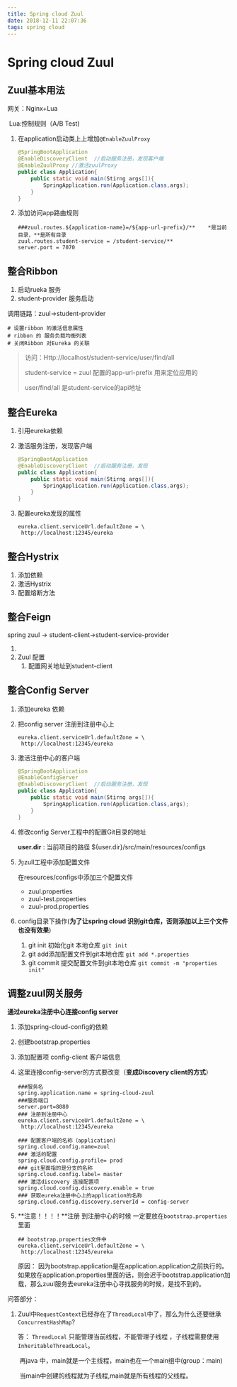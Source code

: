 ```yaml
---
title: Spring cloud Zuul
date: 2018-12-11 22:07:36
tags: spring cloud
---
```




# Spring cloud Zuul

## Zuul基本用法

网关：Nginx+Lua

​	Lua:控制规则（A/B Test)

1. 在application启动类上上增加`@EnableZuulProxy` 

   ~~~java
   @SpringBootApplication
   @EnableDiscoveryClient  //启动服务注册，发现客户端
   @EnableZuulProxy //激活zuulProxy
   public class Application{
       public static void main(Stirng args[]){
           SpringApplication.run(Application.class,args);
       }
   }
   ~~~

2. 添加访问app路由规则

   ~~~properties
   ###zuul.routes.${application-name}=/${app-url-prefix}/**    *是当前目录，**是所有目录
   zuul.routes.student-service = /student-service/**
   server.port = 7070 
   ~~~



## 整合Ribbon

1. 启动rueka 服务
2. student-provider 服务启动

调用链路：zuul->student-provider

~~~properties
# 设置ribbon 的激活信息属性 
# ribbon 的 服务负载均衡列表
# 关闭Ribbon 对Eureka 的关联
~~~



> 访问：Http://localhost/student-service/user/find/all 
>
> student-service = zuul 配置的app-url-prefix  用来定位应用的
>
> user/find/all 是student-service的api地址

## 整合Eureka

1. 引用eureka依赖

2. 激活服务注册，发现客户端

   ~~~java
   @SpringBootApplication
   @EnableDiscoveryClient  //启动服务注册，发现 
   public class Application{
       public static void main(Stirng args[]){
           SpringApplication.run(Application.class,args);
       }
   }
   ~~~

3. 配置eureka发现的属性

   ~~~properties
   eureka.client.serviceUrl.defaultZone = \
   	http://localhost:12345/eureka
   ~~~


## 整合Hystrix

1. 添加依赖
2. 激活Hystrix
3. 配置熔断方法

## 整合Feign

spring zuul -> student-client->student-service-provider

1. 
2. Zuul 配置 
   1. 配置网关地址到student-client

## 整合Config Server

1. 添加eureka 依赖

2. 把config server 注册到注册中心上

   ~~~properties
   eureka.client.serviceUrl.defaultZone = \
   	http://localhost:12345/eureka
   ~~~

3. 激活注册中心的客户端

   ```java
   @SpringBootApplication
   @EnableConfigServer
   @EnableDiscoveryClient  //启动服务注册，发现 
   public class Application{
       public static void main(Stirng args[]){
           SpringApplication.run(Application.class,args);
       }
   }
   ```

4. 修改config Server工程中的配置Git目录的地址

    **user.dir** : 当前项目的路径  ${user.dir}/src/main/resources/configs

5. 为zull工程中添加配置文件

   在resources/configs中添加三个配置文件

   + zuul.properties
   + zuul-test.properties
   + zuul-prod.properties

6. config目录下操作(**为了让spring cloud 识别git仓库，否则添加以上三个文件也没有效果**)
   1. git init 初始化git 本地仓库 `git init`
   2. git add添加配置文件到git本地仓库 `git add *.properties`
   3. git commit 提交配置文件到git本地仓库 `git commit -m "properties init"`

 

## 调整zuul网关服务

**通过eureka注册中心连接config server**

1. 添加spring-cloud-config的依赖

2. 创建bootstrap.properties 

3. 添加配置项 config-client 客户端信息

4. 这里连接config-server的方式要改变（**变成Discovery client的方式**）

   ~~~properties
   ###服务名
   spring.application.name = spring-cloud-zuul
   ###服务端口
   server.port=8080
   ### 注册到注册中心
   eureka.client.serviceUrl.defaultZone = \
   	http://localhost:12345/eureka
   
   ### 配置客户端的名称（application)
   spring.cloud.config.name=zuul
   ### 激活的配置
   spring.cloud.config.profile= prod
   ### git里面指的是分支的名称
   spring.cloud.config.label= master
   ### 激活discovery 连接配置项
   spring.cloud.config.discovery.enable = true 
   ### 获取eureka注册中心上的application的名称
   spring.cloud.config.discovery.serverId = config-server
   
   ~~~

5. **注意！！！！**注册 到注册中心的时候 一定要放在`bootstrap.properties` 里面

   ~~~properties
   ## bootstrap.properties文件中           
   eureka.client.serviceUrl.defaultZone = \
   	http://localhost:12345/eureka
   ~~~

   原因： 因为bootstrap.application是在application.application之前执行的。如果放在application.properties里面的话，则会迟于bootstrap.application加载，那么zuul服务去eureka注册中心寻找服务的时候，是找不到的。





问答部分：

 1. Zuul中`RequestContext`已经存在了`ThreadLocal`中了，那么为什么还要继承`ConcurrentHashMap`?

    答： `ThreadLocal` 只能管理当前线程，不能管理子线程 ，子线程需要使用`InheritableThreadLocal`。

    ​	再java 中，main就是一个主线程，main也在一个main组中(group：main) 

    ​	当main中创建的线程就为子线程,main就是所有线程的父线程。



    	

